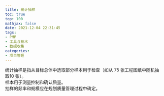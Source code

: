```yaml
---
title: 统计抽样
toc: true
top: 100
mathjax: false
date: 2021-12-04 22:31:45
tags:
- PMP
- 工具与技术
- 数据收集
categories:
- 项目管理
---
```

统计抽样是指从目标总体中选取部分样本用于检查（如从 75 张工程图纸中随机抽取10 张）。  
样本用于测量控制和确认质量。  
抽样的频率和规模应在规划质量管理过程中确定。

